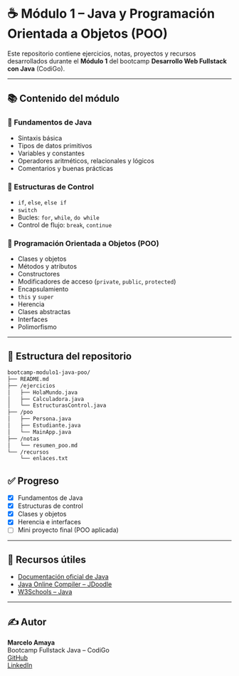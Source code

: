 # ☕ Módulo 1 – Java y Programación Orientada a Objetos (POO)

Este repositorio contiene ejercicios, notas, proyectos y recursos desarrollados durante el **Módulo 1** del bootcamp **Desarrollo Web Fullstack con Java** (CodiGo).

---

## 📚 Contenido del módulo

### 🔸 Fundamentos de Java

- Sintaxis básica
- Tipos de datos primitivos
- Variables y constantes
- Operadores aritméticos, relacionales y lógicos
- Comentarios y buenas prácticas

### 🔸 Estructuras de Control

- `if`, `else`, `else if`
- `switch`
- Bucles: `for`, `while`, `do while`
- Control de flujo: `break`, `continue`

### 🔸 Programación Orientada a Objetos (POO)

- Clases y objetos
- Métodos y atributos
- Constructores
- Modificadores de acceso (`private`, `public`, `protected`)
- Encapsulamiento
- `this` y `super`
- Herencia
- Clases abstractas
- Interfaces
- Polimorfismo

---

## 📁 Estructura del repositorio

```bash
bootcamp-modulo1-java-poo/
├── README.md
├── /ejercicios
│   ├── HolaMundo.java
│   ├── Calculadora.java
│   └── EstructurasControl.java
├── /poo
│   ├── Persona.java
│   ├── Estudiante.java
│   └── MainApp.java
├── /notas
│   └── resumen_poo.md
└── /recursos
    └── enlaces.txt
```

## ✅ Progreso

- [x] Fundamentos de Java
- [x] Estructuras de control
- [x] Clases y objetos
- [x] Herencia e interfaces
- [ ] Mini proyecto final (POO aplicada)

---

## 🔗 Recursos útiles

- [Documentación oficial de Java](https://docs.oracle.com/en/java/)
- [Java Online Compiler – JDoodle](https://www.jdoodle.com/)
- [W3Schools – Java](https://www.w3schools.com/java/)

---

## ✍️ Autor

**Marcelo Amaya**  
Bootcamp Fullstack Java – CodiGo  
[GitHub](https://github.com/MarceloAM94)  
[LinkedIn](https://www.linkedin.com/in/marcelo-amaya-medina-614518268/)

